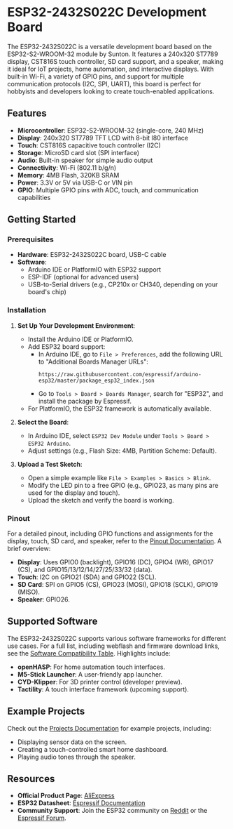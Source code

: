 # ESP32-2432S022C Development Board

The ESP32-2432S022C is a versatile development board based on the ESP32-S2-WROOM-32 module by Sunton. It features a 240x320 ST7789 display, CST816S touch controller, SD card support, and a speaker, making it ideal for IoT projects, home automation, and interactive displays. With built-in Wi-Fi, a variety of GPIO pins, and support for multiple communication protocols (I2C, SPI, UART), this board is perfect for hobbyists and developers looking to create touch-enabled applications.

## Features

- **Microcontroller**: ESP32-S2-WROOM-32 (single-core, 240 MHz)
- **Display**: 240x320 ST7789 TFT LCD with 8-bit I80 interface
- **Touch**: CST816S capacitive touch controller (I2C)
- **Storage**: MicroSD card slot (SPI interface)
- **Audio**: Built-in speaker for simple audio output
- **Connectivity**: Wi-Fi (802.11 b/g/n)
- **Memory**: 4MB Flash, 320KB SRAM
- **Power**: 3.3V or 5V via USB-C or VIN pin
- **GPIO**: Multiple GPIO pins with ADC, touch, and communication capabilities

## Getting Started

### Prerequisites

- **Hardware**: ESP32-2432S022C board, USB-C cable
- **Software**: 
  - Arduino IDE or PlatformIO with ESP32 support
  - ESP-IDF (optional for advanced users)
  - USB-to-Serial drivers (e.g., CP210x or CH340, depending on your board's chip)

### Installation

1. **Set Up Your Development Environment**:
   - Install the Arduino IDE or PlatformIO.
   - Add ESP32 board support:
     - In Arduino IDE, go to `File > Preferences`, add the following URL to "Additional Boards Manager URLs":
       ```
       https://raw.githubusercontent.com/espressif/arduino-esp32/master/package_esp32_index.json
       ```
     - Go to `Tools > Board > Boards Manager`, search for "ESP32", and install the package by Espressif.
   - For PlatformIO, the ESP32 framework is automatically available.

2. **Select the Board**:
   - In Arduino IDE, select `ESP32 Dev Module` under `Tools > Board > ESP32 Arduino`.
   - Adjust settings (e.g., Flash Size: 4MB, Partition Scheme: Default).

3. **Upload a Test Sketch**:
   - Open a simple example like `File > Examples > Basics > Blink`.
   - Modify the LED pin to a free GPIO (e.g., GPIO23, as many pins are used for the display and touch).
   - Upload the sketch and verify the board is working.

### Pinout

For a detailed pinout, including GPIO functions and assignments for the display, touch, SD card, and speaker, refer to the [Pinout Documentation](PINOUT.md). A brief overview:

- **Display**: Uses GPIO0 (backlight), GPIO16 (DC), GPIO4 (WR), GPIO17 (CS), and GPIO15/13/12/14/27/25/33/32 (data).
- **Touch**: I2C on GPIO21 (SDA) and GPIO22 (SCL).
- **SD Card**: SPI on GPIO5 (CS), GPIO23 (MOSI), GPIO18 (SCLK), GPIO19 (MISO).
- **Speaker**: GPIO26.

## Supported Software

The ESP32-2432S022C supports various software frameworks for different use cases. For a full list, including webflash and firmware download links, see the [Software Compatibility Table](SUPPORTED.md). Highlights include:

- **openHASP**: For home automation touch interfaces.
- **M5-Stick Launcher**: A user-friendly app launcher.
- **CYD-Klipper**: For 3D printer control (developer preview).
- **Tactility**: A touch interface framework (upcoming support).

## Example Projects

Check out the [Projects Documentation](projects.md) for example projects, including:
- Displaying sensor data on the screen.
- Creating a touch-controlled smart home dashboard.
- Playing audio tones through the speaker.

## Resources

- **Official Product Page**: [AliExpress](https://www.aliexpress.com/item/1005006284154750.html)
- **ESP32 Datasheet**: [Espressif Documentation](https://www.espressif.com/sites/default/files/documentation/esp32_datasheet_en.pdf)
- **Community Support**: Join the ESP32 community on [Reddit](https://www.reddit.com/r/esp32/) or the [Espressif Forum](https://esp32.com/).

